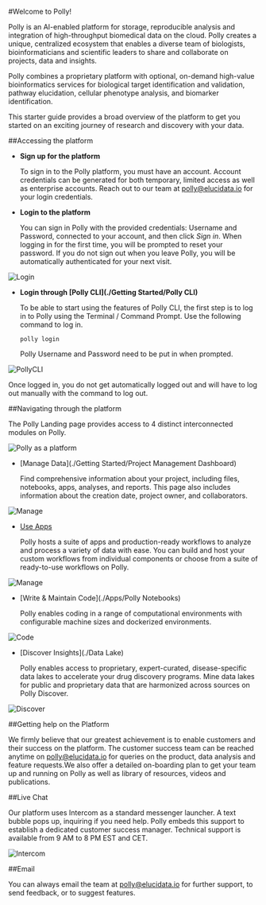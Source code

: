 #Welcome to Polly!

Polly is an AI-enabled platform for storage, reproducible analysis and integration of high-throughput biomedical data on the cloud. Polly creates a unique, centralized ecosystem that enables a diverse team of biologists, bioinformaticians and scientific leaders to share and collaborate on projects, data and insights.

Polly combines a proprietary platform with optional, on-demand high-value bioinformatics services for biological target identification and validation, pathway elucidation, cellular phenotype analysis, and biomarker identification.

This starter guide provides a broad overview of the platform to get you started on an exciting journey of research and discovery with your data.

##Accessing the platform

*   **Sign up for the platform**

    To sign in to the Polly platform, you must have an account. Account credentials can be generated for both temporary, limited access as well as enterprise accounts. Reach out to our team at [polly@elucidata.io](mailto:polly@elucidata.io) for your login credentials.

*   **Login to the platform**

    You can sign in Polly with the provided credentials: Username and Password, connected to your account, and then click *Sign in*. When logging in for the first time, you will be prompted to reset your password. If you do not sign out when you leave Polly, you will be automatically authenticated for your next visit.

![Login](./img/Introduction/Login.png)

*   **Login through [Polly CLI](./Getting Started/Polly CLI)**

    To be able to start using the features of Polly CLI, the first step is to log in to Polly using the Terminal / Command Prompt. Use the following command to log in.

    <pre><code>polly login</code></pre>

    Polly Username and Password need to be put in when prompted.

![PollyCLI](./img/Introduction/PollyCLI.png) <!-- <center>**Figure 5.** Sample metadata mapping file</center> -->

Once logged in, you do not get automatically logged out and will have to log out manually with the command to log out.

##Navigating through the platform

The Polly Landing page provides access to 4 distinct interconnected modules on Polly.

![Polly as a platform](./img/Introduction/Capture.png) <!-- <center>**Figure 5.** Sample metadata mapping file</center> -->

*   [Manage Data](./Getting Started/Project Management Dashboard)

    Find comprehensive information about your project, including files, notebooks, apps, analyses, and reports. This page also includes information about the creation date, project owner, and collaborators.

![Manage](./img/Introduction/Manage1.png) <!-- <center>**Figure 5.** Sample metadata mapping file</center> -->

*   [Use Apps](./Apps/Introduction)

     Polly hosts a suite of apps and production-ready workflows to analyze and process a variety of data with ease. You can build and host your custom workflows from individual components or choose from a suite of ready-to-use workflows on Polly.

![Manage](./img/Introduction/Manage2.png) <!-- <center>**Figure 5.** Sample metadata mapping file</center> -->

*   [Write & Maintain Code](./Apps/Polly Notebooks)

    Polly enables coding in a range of computational environments with configurable machine sizes and dockerized environments. 

![Code](./img/Introduction/code.png) <!-- <center>**Figure 5.** Sample metadata mapping file</center> -->

*   [Discover Insights](./Data Lake)

    Polly enables access to proprietary, expert-curated, disease-specific data lakes to accelerate your drug discovery programs. Mine data lakes for public and proprietary data that are harmonized across sources on  Polly Discover. 

![Discover](./img/Introduction/Discover.png) <!-- <center>**Figure 5.** Sample metadata mapping file</center> -->

##Getting help on the Platform

We firmly believe that our greatest achievement is to enable customers and their success on the platform. The customer success team can be reached anytime on [polly@elucidata.io](mailto:polly@elucidata.io) for queries on the product, data analysis and feature requests.We  also offer a detailed on-boarding plan to get your team up and running on Polly as well as library of resources, videos and publications.

##Live Chat

Our platform uses Intercom as a standard messenger launcher. A text bubble pops up, inquiring if you need help. Polly embeds this support to establish a dedicated customer success manager. Technical support is available from 9 AM to 8 PM EST and CET.

![Intercom](./img/Introduction/Intercom.png) <!-- <center>**Figure 5.** Sample metadata mapping file</center> -->

##Email

You can always email the team at [polly@elucidata.io](mailto:polly@elucidata.io) for further support, to send feedback, or to suggest features.